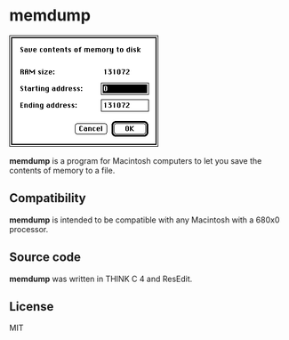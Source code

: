 <!--
SPDX-FileCopyrightText: © 2025 Ryan Carsten Schmidt <https://github.com/ryandesign>
SPDX-License-Identifier: MIT
-->

# memdump

![Screenshot](screenshot.png)

**memdump** is a program for Macintosh computers to let you save the contents of memory to a file.

## Compatibility

**memdump** is intended to be compatible with any Macintosh with a 680x0 processor.

## Source code

**memdump** was written in THINK C 4 and ResEdit.

## License

MIT
